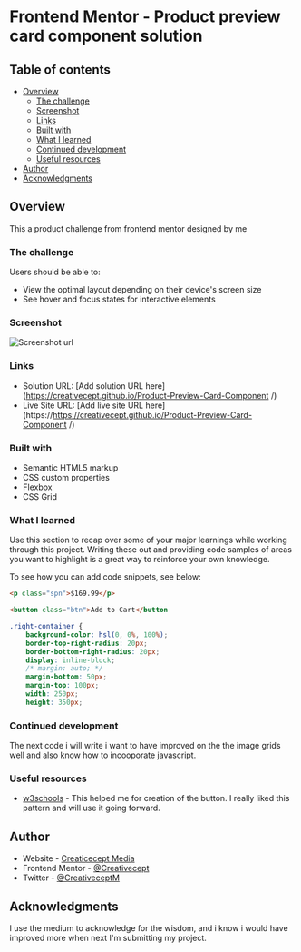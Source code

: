 # Frontend Mentor - Product preview card component solution

## Table of contents

- [Overview](#overview)
  - [The challenge](#the-challenge)
  - [Screenshot](#screenshot)
  - [Links](#links)
  - [Built with](#built-with)
  - [What I learned](#what-i-learned)
  - [Continued development](#continued-development)
  - [Useful resources](#useful-resources)
- [Author](#author)
- [Acknowledgments](#acknowledgments)



## Overview
This a product challenge from frontend mentor designed by me

### The challenge

Users should be able to:

- View the optimal layout depending on their device's screen size
- See hover and focus states for interactive elements

### Screenshot

![Screenshot url](images/Screenshot(42).png)


### Links

- Solution URL: [Add solution URL here](https://creativecept.github.io/Product-Preview-Card-Component
/)
- Live Site URL: [Add live site URL here](https://https://creativecept.github.io/Product-Preview-Card-Component
/)


### Built with

- Semantic HTML5 markup
- CSS custom properties
- Flexbox
- CSS Grid



### What I learned

Use this section to recap over some of your major learnings while working through this project. Writing these out and providing code samples of areas you want to highlight is a great way to reinforce your own knowledge.

To see how you can add code snippets, see below:

```html
<p class="spn">$169.99</p>

<button class="btn">Add to Cart</button
```
```css
.right-container {
    background-color: hsl(0, 0%, 100%);
    border-top-right-radius: 20px;
    border-bottom-right-radius: 20px;
    display: inline-block;
    /* margin: auto; */
    margin-bottom: 50px;
    margin-top: 100px;
    width: 250px;
    height: 350px;
```



### Continued development

The next code i will write i want to have improved on the the image grids well and also know how to incooporate javascript.


### Useful resources

- [w3schools](https://www.w3schools.com) - This helped me for creation of the button. I really liked this pattern and will use it going forward.


## Author

- Website - [Creaticecept Media](https://www.creativeceptmedia.com.ng/vtu)
- Frontend Mentor - [@Creativecept](https://www.frontendmentor.io/profile/Creativecept)
- Twitter - [@CreativeceptM](https://www.twitter.com/CreativeceptM)


## Acknowledgments

I use the medium to acknowledge for the wisdom, and i know i would have improved more when next I'm submitting my project.
